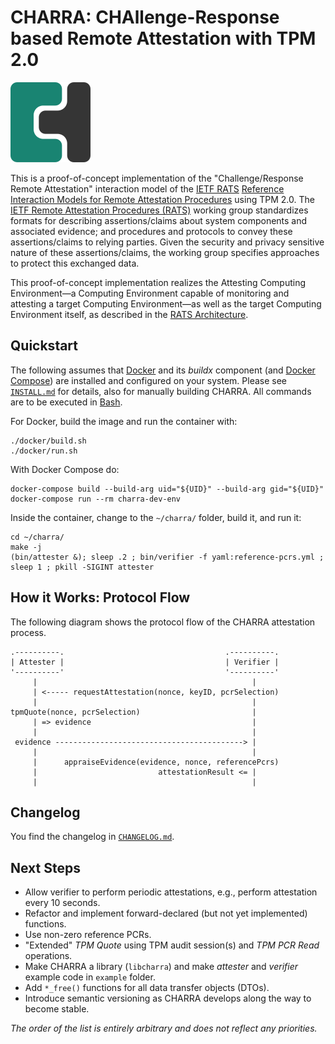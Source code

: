 <!--
################################################################################
# Copyright 2023, Fraunhofer Institute for Secure Information Technology SIT.  #
# All rights reserved.                                                         #
# ---------------------------------------------------------------------------- #
# Author:        Michael Eckel <michael.eckel@sit.fraunhofer.de>               #
# Date Modified: 2023-05-20T13:37:42+02:00                                     #
# Date Created:  2019-06-26T09:23:15+02:00                                     #
################################################################################
-->

# CHARRA: CHAllenge-Response based Remote Attestation with TPM 2.0

![CHARRA Logo](charra-logo_small.png)

This is a proof-of-concept implementation of the "Challenge/Response Remote Attestation" interaction model of the [IETF RATS](https://datatracker.ietf.org/wg/rats/about/) [Reference Interaction Models for Remote Attestation Procedures](https://datatracker.ietf.org/doc/draft-ietf-rats-reference-interaction-models/) using TPM 2.0. The [IETF Remote Attestation Procedures (RATS)](https://datatracker.ietf.org/wg/rats/about/) working group standardizes formats for describing assertions/claims about system components and associated evidence; and procedures and protocols to convey these assertions/claims to relying parties. Given the security and privacy sensitive nature of these assertions/claims, the working group specifies approaches to protect this exchanged data.

This proof-of-concept implementation realizes the Attesting Computing Environment—a Computing Environment capable of monitoring and attesting a target Computing Environment—as well as the target Computing Environment itself, as described in the [RATS Architecture](https://datatracker.ietf.org/doc/rfc9334/).

## Quickstart

The following assumes that [Docker](https://docs.docker.com/get-docker/) and its *buildx* component (and [Docker Compose](https://docs.docker.com/compose/install/)) are installed and configured on your system.
Please see [`INSTALL.md`](INSTALL.md) for details, also for manually building CHARRA.
All commands are to be executed in [Bash](https://www.gnu.org/software/bash/).

For Docker, build the image and run the container with:

    ./docker/build.sh
    ./docker/run.sh

With Docker Compose do:

    docker-compose build --build-arg uid="${UID}" --build-arg gid="${UID}"
    docker-compose run --rm charra-dev-env

Inside the container, change to the `~/charra/` folder, build it, and run it:

    cd ~/charra/
    make -j
    (bin/attester &); sleep .2 ; bin/verifier -f yaml:reference-pcrs.yml ; sleep 1 ; pkill -SIGINT attester

## How it Works: Protocol Flow

The following diagram shows the protocol flow of the CHARRA attestation process.

    .----------.                                    .----------.
    | Attester |                                    | Verifier |
    '----------'                                    '----------'
         |                                                |
         | <----- requestAttestation(nonce, keyID, pcrSelection)
         |                                                |
    tpmQuote(nonce, pcrSelection)                         |
         | => evidence                                    |
         |                                                |
     evidence ------------------------------------------> |
         |                                                |
         |      appraiseEvidence(evidence, nonce, referencePcrs)
         |                           attestationResult <= |
         |                                                |

## Changelog

You find the changelog in [`CHANGELOG.md`](CHANGELOG.md).

## Next Steps

* Allow verifier to perform periodic attestations, e.g., perform attestation every 10 seconds.
* Refactor and implement forward-declared (but not yet implemented) functions.
* Use non-zero reference PCRs.
* "Extended" *TPM Quote* using TPM audit session(s) and *TPM PCR Read* operations.
* Make CHARRA a library (`libcharra`) and make *attester* and *verifier* example code in `example` folder.
* Add `*_free()` functions for all data transfer objects (DTOs).
* Introduce semantic versioning as CHARRA develops along the way to become stable.

*The order of the list is entirely arbitrary and does not reflect any priorities.*

